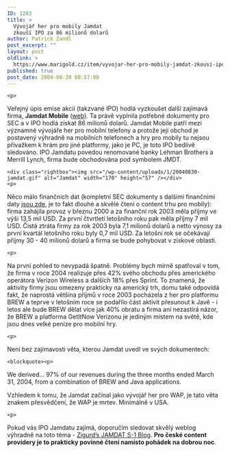 ```yaml
---
ID: 1283
title: >
  Vývojář her pro mobily Jamdat
  zkouší IPO za 86 milionů dolarů
author: Patrick Zandl
post_excerpt: ""
layout: post
oldlink: >
  https://www.marigold.cz/item/vyvojar-her-pro-mobily-jamdat-zkousi-ipo-za-86-milionu-dolaru
published: true
post_date: 2004-08-30 08:57:00
---
```

	<p>
Veřejný úpis emise akcií (takzvané IPO) hodlá vyzkoušet další zajímavá firma, <b>Jamdat Mobile</b> (<a href="http://www.jamdat.com">web</a>). Ta právě vyplnila potřebné dokumenty pro SEC a v IPO hodlá získat 86 milionů dolarů. Jamdat Mobile patří mezi významné vývojáře her pro mobilní telefony a protože její obchod je postavený výhradně na mobilních telefonech a hry pro mobily tu nejsou přívažkem k hrám pro jiné platformy, jako je PC, je toto IPO bedlivě sledováno. IPO Jamdatu povedou renomované banky Lehman Brothers a Merrill Lynch, firma bude obchodována pod symbolem JMDT.</p>

	<div class="rightbox"><img src="/wp-content/uploads/1/20040830-jamdat.gif" alt="Jamdat" width="170" height="57" /></div>
	<p>
Něco málo finančních dat (kompletní SEC dokumenty s dalšími finančními daty <a href="http://www.secinfo.com/dVut2.1Wu8.htm">jsou zde</a>, je to fakt dlouhé a skvělé čtení o content trhu pro mobily): firma zahájila provoz v březnu 2000  a za finanční rok 2003 měla příjmy ve výši 13,5 mil USD. Za první čtvrtletí letošního roku pak měla příjmy 7 mil USD. Čistá ztráta firmy za rok 2003 byla 7,1 milionů dolarů a netto výnosy za první kvartál letošního roku byly 0,7 mil USD.  Za letošní rok se očekávají příjmy 30 - 40 milionů dolarů a firma se bude pohybovat v ziskové oblasti.</p>

	<p>
Na první pohled to nevypadá špatně. Problémy bych mírně spatřoval v tom, že firma v roce 2004 realizuje přes 42% svého obchodu přes amerického operátora Verizon Wireless a dalších 18% přes Sprint. To znamená, že aktivity firmy jsou omezeny prakticky na americký trh, domu také odpovídá fakt, že naprostá většina příjmů v roce 2003 pocházela z her pro platformu BREW a teprve v letošním roce se podařilo část aktivit přesunout k Javě - i letos ale bude BREW dělat více jak 40% obratu a firma ani nezastírá názor, že BREW a platforma GetItNow Verizonu je jediným místem na světě, kde jsou dnes velké peníze pro mobilní hry. </p>

	<p>
Není bez zajímavosti věta, kterou Jamdat uvedl ve svých dokumentech:</p>

	<blockquote><p>
We derived… 97% of our revenues during the three months ended March 31, 2004, from a combination of BREW and Java applications.</p>
</blockquote>
	<p>
Vzhledem k tomu, že Jamdat začínal jako vývojář her pro WAP, je tato věta znakem přesvědčení, že WAP je mrtev. Minimálně v USA. </p>

	<p>
Pokud vás IPO Jamdatu zajímá, doporučím sledovat skvělý weblog výhradně na toto téma - 
<a href="http://jamdats1blog.blogspot.com/">Zigurd&#8217;s JAMDAT S-1 Blog</a>. <b>Pro české content providery je to prakticky povinné čtení namísto pohádek na dobrou noc</b>.
</p>
